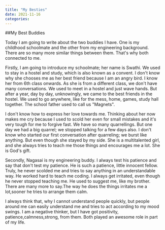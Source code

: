 ```yaml
---
title: "My Besties"
date: 2021-11-16
categories:
---
```



##My Best Buddies 

Today I am going to write about the two buddies I have. One is my childhood schoolmate and the other from my engineering background. There are so many more similar things between them. That's why both connected to me. 

Firstly, I am going to introduce my schoolmate; her name is Swathi. We used to stay in a hostel and study, which is also known as a convent. I don't know why she chooses me as her best friend because I am an angry bird. I know her from 6th class onwards. As she is from a different class, we don't have many conversations. We used to meet in a hostel and just wave hands. But after a year, day by day, unknowingly, we came to the best friends in the hostel. We used to go anywhere, like for the mess, home, games, study hall together. The school father used to call us "Magnets". 

I don't know how to express her love towards me. Thinking about her now makes me cry because I used to scold her even for small mistakes and it's very tough for me to forgive fast. We have so many quarrellings. But one day we had a big quarrel; we stopped talking for a few days also. I don't know who started our first conversation after quarreling; we burst like anything. But even though she stayed by my side. She is a multitalented girl, and she always tries to teach me those things and encourages me a lot. She is God's gift. 

Secondly, Nagasai is my engineering buddy. I always test his patience and say that don't test my patience. He is such a patience, little innocent fellow. Truly, he never scolded me and tries to say anything in an understandable way. He worked hard to teach me coding. I always get irritated, even though he never stopped teaching me. He used to suggest me, like my brother. There are many more to say.The way he does the things irritates me a lot,sooner he tries to arrange them calm.

I always think that, why I cannot understand people quickly, but people around me can easily understand me and tries to act according to my mood swings. I am a negative thinker, but I have got positivity, patience,calmness,strong, from them. Both played an awesome role in part of my life.

